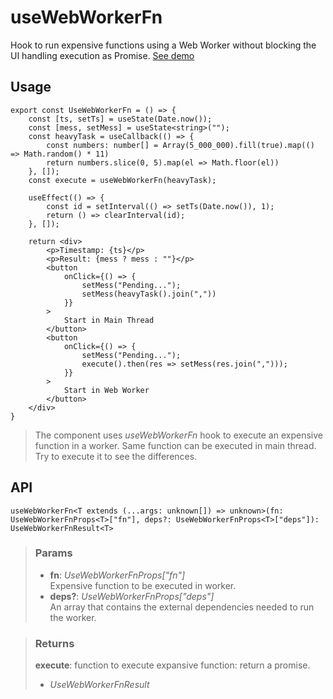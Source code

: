 # useWebWorkerFn
Hook to run expensive functions using a Web Worker without blocking the UI handling execution as Promise. [See demo](https://ndriadev.github.io/react-tools/#/hooks/api-dom/useWebWorkerFn)

## Usage

```tsx
export const UseWebWorkerFn = () => {
	const [ts, setTs] = useState(Date.now());
	const [mess, setMess] = useState<string>("");
	const heavyTask = useCallback(() => {
		const numbers: number[] = Array(5_000_000).fill(true).map(() => Math.random() * 11)
		return numbers.slice(0, 5).map(el => Math.floor(el))
	}, []);
	const execute = useWebWorkerFn(heavyTask);

	useEffect(() => {
		const id = setInterval(() => setTs(Date.now()), 1);
		return () => clearInterval(id);
	}, []);

	return <div>
		<p>Timestamp: {ts}</p>
		<p>Result: {mess ? mess : ""}</p>
		<button
			onClick={() => {
				setMess("Pending...");
				setMess(heavyTask().join(","))
			}}
		>
			Start in Main Thread
		</button>
		<button
			onClick={() => {
				setMess("Pending...");
				execute().then(res => setMess(res.join(",")));
			}}
		>
			Start in Web Worker
		</button>
	</div>
}
```

> The component uses _useWebWorkerFn_ hook to execute an expensive function in a worker. Same function can be executed in main thread. Try to execute it to see the differences.


## API

```tsx
useWebWorkerFn<T extends (...args: unknown[]) => unknown>(fn: UseWebWorkerFnProps<T>["fn"], deps?: UseWebWorkerFnProps<T>["deps"]): UseWebWorkerFnResult<T>
```


> ### Params
>
> - __fn__: _UseWebWorkerFnProps["fn"]_  
Expensive function to be executed in worker.
> - __deps?__: _UseWebWorkerFnProps["deps"]_  
An array that contains the external dependencies needed to run the worker.
>



> ### Returns
>
> __execute__: function to execute expansive function: return a promise.
> - _UseWebWorkerFnResult_  
>